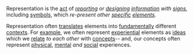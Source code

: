 Representation is the [act](https://github.com/gcassel/Modular-Organization-Terminology/blob/master/terms/activity.md) of *[reporting](https://github.com/gcassel/Modular-Organization-Terminology/blob/master/terms/report.md) or [designing](https://github.com/gcassel/Modular-Organization-Terminology/blob/master/terms/design.md) [information](https://github.com/gcassel/Modular-Organization-Terminology/blob/master/terms/information.md) with [signs](https://github.com/gcassel/Modular-Organization-Terminology/blob/master/terms/sign.md)*, including [symbols](https://github.com/gcassel/Modular-Organization-Terminology/blob/master/terms/symbol.md), which *re-present other [specific](https://github.com/gcassel/Modular-Organization-Terminology/blob/master/terms/specific.md) [elements](https://github.com/gcassel/Modular-Organization-Terminology/blob/master/terms/element.md)*.

Representation often [translates](https://github.com/gcassel/Modular-Organization-Terminology/blob/master/terms/translate.md) elements into [fundamentally](https://github.com/gcassel/Modular-Organization-Terminology/blob/master/terms/fundamental.md) different [contexts](https://github.com/gcassel/Modular-Organization-Terminology/blob/master/terms/context.md).  For [example](https://github.com/gcassel/Modular-Organization-Terminology/blob/master/terms/example.md), we often represent [experiential](https://github.com/gcassel/Modular-Organization-Terminology/blob/master/terms/experience.md) elements as [ideas](https://github.com/gcassel/Modular-Organization-Terminology/blob/master/terms/idea.md) which we [relate](https://github.com/gcassel/Modular-Organization-Terminology/blob/master/terms/relationship.md) *to each other* with [concepts](https://github.com/gcassel/Modular-Organization-Terminology/blob/master/terms/concept.md)-- and, our concepts often represent [physical](https://github.com/gcassel/Modular-Organization-Terminology/blob/master/terms/physical.md), [mental](https://github.com/gcassel/Modular-Organization-Terminology/blob/master/terms/mental.md) *and* [social](https://github.com/gcassel/Modular-Organization-Terminology/blob/master/terms/social.md) experiences.
